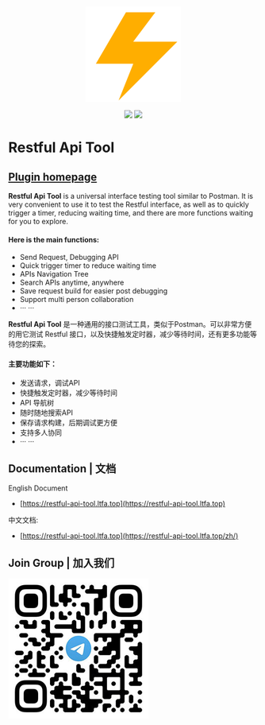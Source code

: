 <p align="center">
    <a target="_blank" href="" style="text-decoration:none;">
		<img src="./icon/pluginIcon.svg" >
	</a>
</p>

<p align="center">
    <a target="_blank" href="https://plugins.jetbrains.com/plugin/22446-restful-api-tool" style="text-decoration:none;">
		<img src="https://img.shields.io/badge/IDEA-2021.* or higher-orange.svg" />
	</a>
    <a target="_blank" href="https://www.oracle.com/java/technologies/downloads/#java17" style="text-decoration:none;">
		<img src="https://img.shields.io/badge/JDK-11/17-blue.svg" />
	</a>
</p>


# Restful Api Tool

## [Plugin homepage](https://plugins.jetbrains.com/plugin/22446-restful-api-tool)

<!-- Plugin description -->

**Restful Api Tool** is a universal interface testing tool similar to Postman. It is very convenient to use it to test the Restful interface, as well as to quickly trigger a timer, reducing waiting time, and there are more functions waiting for you to explore.

#### Here is the main functions:
* Send Request, Debugging API
* Quick trigger timer to reduce waiting time
* APIs Navigation Tree
* Search APIs anytime, anywhere 
* Save request build for easier post debugging
* Support multi person collaboration
* ··· ···

**Restful Api Tool** 是一种通用的接口测试工具，类似于Postman。可以非常方便的用它测试 Restful 接口，以及快捷触发定时器，减少等待时间，还有更多功能等待您的探索。

#### 主要功能如下：
* 发送请求，调试API
* 快捷触发定时器，减少等待时间
* API 导航树
* 随时随地搜索API
* 保存请求构建，后期调试更方便
* 支持多人协同
* ··· ···

<!-- Plugin description end -->

## Documentation | 文档
English Document
* [https://restful-api-tool.ltfa.top](https://restful-api-tool.ltfa.top)

中文文档:
* [https://restful-api-tool.ltfa.top](https://restful-api-tool.ltfa.top/zh/)

## Join Group | 加入我们
<a><img src="https://github.com/moztl/Restful-Api-Tool/blob/main/icon/Telegram.jpg" /></a>
